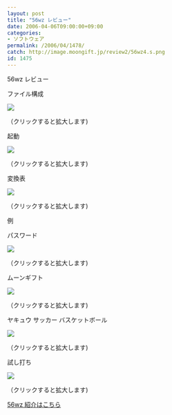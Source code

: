 ```yaml
---
layout: post
title: "56wz レビュー"
date: 2006-04-06T09:00:00+09:00
categories:
- ソフトウェア
permalink: /2006/04/1478/
catch: http://image.moongift.jp/review2/56wz4.s.png
id: 1475
---
```

56wz レビュー  
<!--more-->

ファイル構成

  

[![](http://image.moongift.jp/review2/56wz1.s.png)](http://image.moongift.jp/review2/56wz1.png)  
  
（クリックすると拡大します)

  

起動

  

[![](http://image.moongift.jp/review2/56wz2.s.png)](http://image.moongift.jp/review2/56wz2.png)  
  
（クリックすると拡大します)

  

変換表

  

[![](http://image.moongift.jp/review2/56wz3.s.png)](http://image.moongift.jp/review2/56wz3.png)  
  
（クリックすると拡大します)

  

例

  

パスワード

  

[![](http://image.moongift.jp/review2/56wz4.s.png)](http://image.moongift.jp/review2/56wz4.png)  
  
（クリックすると拡大します)

  

ムーンギフト

  

[![](http://image.moongift.jp/review2/56wz5.s.png)](http://image.moongift.jp/review2/56wz5.png)  
  
（クリックすると拡大します)

  

ヤキュウ サッカー バスケットボール

  

[![](http://image.moongift.jp/review2/56wz6.s.png)](http://image.moongift.jp/review2/56wz6.png)  
  
（クリックすると拡大します)

  

試し打ち

  

[![](http://image.moongift.jp/review2/56wz7.s.png)](http://image.moongift.jp/review2/56wz7.png)  
  
（クリックすると拡大します)

  

[56wz 紹介はこちら](http://fw.moongift.jp/intro/i-1477.html)

